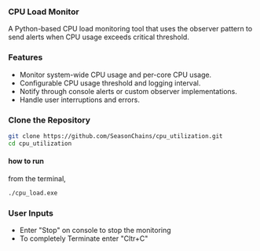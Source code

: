 ### CPU Load Monitor

A Python-based CPU load monitoring tool that uses the observer pattern to send alerts when CPU usage exceeds critical threshold.

### Features

- Monitor system-wide CPU usage and per-core CPU usage.
- Configurable CPU usage threshold and logging interval.
- Notify through console alerts or custom observer implementations.
- Handle user interruptions and errors.

### Clone the Repository

```bash
git clone https://github.com/SeasonChains/cpu_utilization.git
cd cpu_utilization
```

#### how to run
from the terminal, 
```bash
./cpu_load.exe
```

### User Inputs
- Enter "Stop" on console to stop the monitoring
- To completely Terminate enter "Cltr+C"

